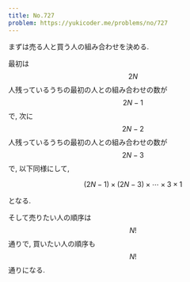 ```yaml
---
title: No.727
problem: https://yukicoder.me/problems/no/727
---
```

まずは売る人と買う人の組み合わせを決める.

最初は $$ 2N $$ 人残っているうちの最初の人との組み合わせの数が $$ 2N-1 $$ で, 次に $$ 2N-2 $$ 人残っているうちの最初の人との組み合わせの数が　$$ 2N-3 $$ で, 以下同様にして,

$$
(2N-1) \times (2N-3) \times \cdots \times 3 \times 1
$$

となる.

そして売りたい人の順序は $$ N! $$ 通りで, 買いたい人の順序も $$ N! $$ 通りになる.
